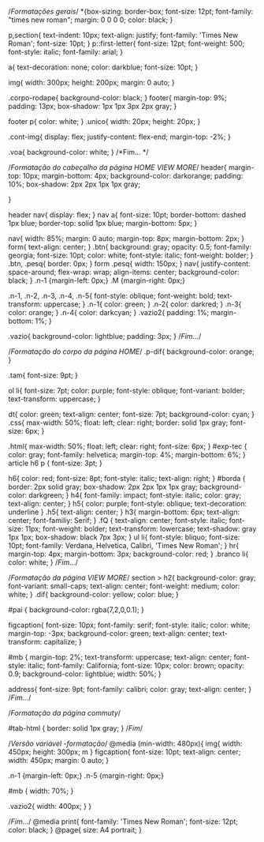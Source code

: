 /*Formatações gerais*/
*{box-sizing: border-box;
font-size: 12pt;
font-family: "times new roman";
margin: 0 0 0 0;
color: black;
}

p,section{
text-indent: 10px;
text-align: justify;
font-family: 'Times New Roman';
font-size: 10pt;
}
p::first-letter{
font-size: 12pt;
font-weight: 500;
font-style: italic;
font-family: arial;
}

a{
text-decoration: none;
color: darkblue;
font-size: 10pt;
}

img{
width: 300px;
height: 200px;
margin: 0 auto;
}

.corpo-rodape{
background-color: black;
}
footer{
margin-top: 9%;
padding: 13px;
box-shadow: 1px 1px 3px 2px gray;
}

footer p{
color: white;
}
.unico{
width: 20px;
height: 20px;
}

.cont-img{
display: flex;
justify-content: flex-end;
margin-top: -2%;
}

.voa{
background-color: white;
}
/*Fim... */

/*Formatação do cabeçalho da página HOME VIEW MORE*/
header{
margin-top: 10px;
margin-bottom: 4px;
background-color: darkorange;
padding: 10%;
box-shadow: 2px 2px 1px 1px gray;

}

header nav{
display: flex;
}
nav a{
font-size: 10pt;
border-bottom: dashed 1px blue;
border-top: solid 1px blue;
margin-bottom: 5px;
}

nav{
width: 85%;
margin: 0 auto;
margin-top: 8px;
margin-bottom: 2px;
}
form{
text-align: center;
}
.btn{
background: gray;
opacity: 0.5;
font-family: georgia;
font-size: 10pt;
color: white;
font-style: italic;
font-weight: bolder;
}
.btn, .pesq{
border: 0px;
}
form .pesq{
width: 150px;
}
nav{
justify-content: space-around;
flex-wrap: wrap;
align-items: center;
background-color: black;
}
.n-1
{margin-left: 0px;}
.M
{margin-right: 0px;}

.n-1, .n-2, .n-3, .n-4, .n-5{
font-style: oblique;
font-weight: bold;
text-transform: uppercase;
}
.n-1{
color: green;
}
.n-2{
color: darkred;
}
.n-3{
color: orange;
}
.n-4{
color: darkcyan;
}
.vazio2{
padding: 1%;
margin-bottom: 1%;
}

.vazio{
background-color: lightblue;
padding: 3px;
}
/*Fim...*/

/*Formatação do corpo da página HOME*/
.p-dif{
background-color: orange;
}

.tam{
font-size: 9pt;
}

ol li{
font-size: 7pt;
color: purple;
font-style: oblique;
font-variant: bolder;
text-transform: uppercase;
}

dt{
color: green;
text-align: center;
font-size: 7pt;
background-color: cyan;
}
.css{
max-width: 50%;
float: left;
clear: right;
border: solid 1px gray;
font-size: 6px;
}

.html{
max-width: 50%;
float: left;
clear: right;
font-size: 6px;
}
#exp-tec
{
color: gray;
font-family: helvetica;
margin-top: 4%;
margin-bottom: 6%;
}
article h6 p
{
font-size: 3pt;
}

h6{
color: red;
font-size: 8pt;
font-style: italic;
text-align: right;
}
#borda
{
border: 2px solid gray;
box-shadow: 2px 2px 1px 1px gray;
background-color: darkgreen;
}
h4{
font-family: impact;
font-style: italic;
color: gray;
text-align: center;
}
h5{
color: purple;
font-style: oblique;
text-decoration: underline
}
.h5{
text-align: center;
}
h3{
margin-bottom: 6px;
text-align: center;
font-familiy: Serif;
}
.fQ
{
text-align: center;
font-style: italic;
font-size: 11px;
font-weight: bolder;
text-transform: lowercase;
text-shadow: gray 1px 1px;
box-shadow: black 7px 3px;
}
ul li{
font-style: bliquo;
font-size: 10pt;
font-family: Verdana, Helvetica, Calibri, 'Times New Roman';
}
hr{
margin-top: 4px;
margin-bottom: 3px;
background-color: red;
}
.branco li{
color: white;
}
/*Fim...*/

/*Formatação da página VIEW MORE*/
section > h2{
background-color: gray;
font-variant: small-caps;
text-align: center;
font-weight: medium;
color: white;
}
.dif{
background-color: yellow;
color: blue;
}


#pai
{
background-color: rgba(7,2,0,0.1);
}

figcaption{
font-size: 10px;
font-family: serif;
font-style: italic;
color: white;
margin-top: -3px;
background-color: green;
text-align: center;
text-transform: capitalize;
}

#mb
{
margin-top: 2%;
text-transform: uppercase;
text-align: center;
font-style: italic;
font-family: California;
font-size: 10px;
color: brown;
opacity: 0.9;
background-color: lightblue;
width: 50%;
}

address{
font-size: 9pt;
font-family: calibri;
color: gray;
text-align: center;
}
/*Fim...*/


/*Formatação da página commuty*/

#tab-html
{
border: solid 1px gray;
}
/*Fim*/


/*Versão variável -formatação*/
@media (min-width: 480px){
img{
width: 450px;
height: 300px;
m
}
figcaption{
font-size: 10pt;
text-align: center;
width: 450px;
margin: 0 auto;
}

.n-1
{margin-left: 0px;}
.n-5
{margin-right: 0px;}

#mb
{
width: 70%;
}

.vazio2{
width: 400px;
}
}

/*Fim...*/
@media print{
font-family: 'Times New Roman';
font-size: 12pt;
color: black;
}
@page{
size: A4 portrait;
}
